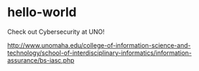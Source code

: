 # hello-world

Check out Cybersecurity at UNO!

http://www.unomaha.edu/college-of-information-science-and-technology/school-of-interdisciplinary-informatics/information-assurance/bs-iasc.php
